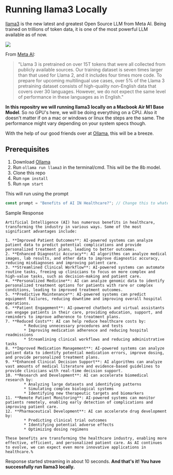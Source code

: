 # Running llama3 Locally

[llama3](https://ai.meta.com/blog/meta-llama-3/) is the new latest and greatest Open Source LLM from Meta AI. Being trained on trillions of token data, it is one of the most powerful LLM available as of now.

[<img src="https://scontent.fdel27-4.fna.fbcdn.net/v/t39.2365-6/438037375_405784438908376_6082258861354187544_n.png?_nc_cat=106&ccb=1-7&_nc_sid=e280be&_nc_ohc=S2OBaAtIufwAb44YX_9&_nc_ht=scontent.fdel27-4.fna&oh=00_AfA3qMvGUzeLnXwsM2cfVGHIVDfroExbynWnr_hp9efqPg&oe=663C830A">](https://scontent.fdel27-4.fna.fbcdn.net/v/t39.2365-6/438037375_405784438908376_6082258861354187544_n.png?_nc_cat=106&ccb=1-7&_nc_sid=e280be&_nc_ohc=S2OBaAtIufwAb44YX_9&_nc_ht=scontent.fdel27-4.fna&oh=00_AfA3qMvGUzeLnXwsM2cfVGHIVDfroExbynWnr_hp9efqPg&oe=663C830A)

From [Meta AI](https://ai.meta.com/blog/meta-llama-3/):

> "Llama 3 is pretrained on over 15T tokens that were all collected from publicly available sources. Our training dataset is seven times larger than that used for Llama 2, and it includes four times more code. To prepare for upcoming multilingual use cases, over 5% of the Llama 3 pretraining dataset consists of high-quality non-English data that covers over 30 languages. However, we do not expect the same level of performance in these languages as in English."

**In this repositry we will running llama3 locally on a Macbook Air M1 Base Model**. So no GPU's here, we will be doing everything on a CPU. Also it doesn't matter if on a mac or windows or linux the steps are the same. The performance might vary depending on your system specs though.

With the help of our good friends over at [Ollama](https://ollama.com/), this will be a breeze.

## Prerequisites

1. Download [Ollama](https://ollama.com/)
2. Run `ollama run llama3` in the terminal/cmd. This will be the 8b model.
3. Clone this repo
4. Run `npm install`
5. Run `npm start`

This will run using the prompt

```javascript
const prompt = "Benefits of AI IN Healthcare?"; // Change this to whatever you want
```

Sample Response

```
Artificial Intelligence (AI) has numerous benefits in healthcare, transforming the industry in various ways. Some of the most significant advantages include:

1. **Improved Patient Outcomes**: AI-powered systems can analyze patient data to predict potential complications and provide personalized treatment plans, leading to better outcomes.
2. **Enhanced Diagnostic Accuracy**: AI algorithms can analyze medical images, lab results, and other data to improve diagnostic accuracy, reducing misdiagnoses and improving patient care.
3. **Streamlined Clinical Workflow**: AI-powered systems can automate routine tasks, freeing up clinicians to focus on more complex and high-value tasks, such as decision-making and patient care.
4. **Personalized Medicine**: AI can analyze genomic data to identify personalized treatment options for patients with rare or complex conditions, leading to improved treatment outcomes.
5. **Predictive Maintenance**: AI-powered systems can predict equipment failures, reducing downtime and improving overall hospital operations.
6. **Patient Engagement**: AI-powered chatbots and virtual assistants can engage patients in their care, providing education, support, and reminders to improve adherence to treatment plans.
7. **Reduced Costs**: AI can help reduce healthcare costs by:
        * Reducing unnecessary procedures and tests
        * Improving medication adherence and reducing hospital readmissions
        * Streamlining clinical workflows and reducing administrative tasks
8. **Improved Medication Management**: AI-powered systems can analyze patient data to identify potential medication errors, improve dosing, and provide personalized treatment plans.
9. **Enhanced Clinical Decision Support**: AI algorithms can analyze vast amounts of medical literature and evidence-based guidelines to provide clinicians with real-time decision support.
10. **Research and Development**: AI can accelerate biomedical research by:
        * Analyzing large datasets and identifying patterns
        * Simulating complex biological systems
        * Identifying new therapeutic targets and biomarkers
11. **Remote Patient Monitoring**: AI-powered systems can monitor patients remotely, enabling early detection of complications and improving patient care.
12. **Pharmaceutical Development**: AI can accelerate drug development by:
        * Predicting clinical trial outcomes
        * Identifying potential adverse effects
        * Optimizing dosing regimens

These benefits are transforming the healthcare industry, enabling more effective, efficient, and personalized patient care. As AI continues to evolve, we can expect even more innovative applications in healthcare.%
```

Response started streaming in about 10 seconds.
**And that's it! You have successfully run llama3 locally.**
